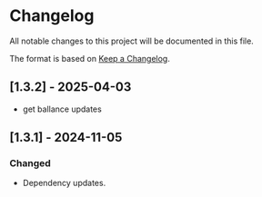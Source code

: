 # Changelog

All notable changes to this project will be documented in this file.

The format is based on [Keep a Changelog](https://keepachangelog.com/en/1.1.0/).

## [1.3.2] - 2025-04-03
* get ballance updates

## [1.3.1] - 2024-11-05

### Changed

- Dependency updates.
